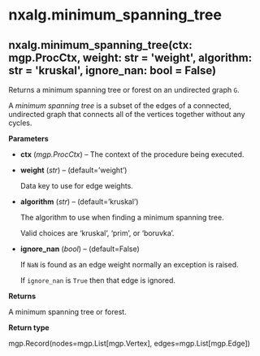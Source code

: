 # nxalg.minimum\_spanning\_tree

## nxalg.minimum\_spanning\_tree\(ctx: mgp.ProcCtx, weight: str = 'weight', algorithm: str = 'kruskal', ignore\_nan: bool = False\)

Returns a minimum spanning tree or forest on an undirected graph `G`.

A _minimum spanning tree_ is a subset of the edges of a connected, undirected graph that connects all of the vertices together without any cycles.

**Parameters**

* **ctx** \(_mgp.ProcCtx_\) – The context of the procedure being executed.
* **weight** \(_str_\) – \(default=’weight’\)

  Data key to use for edge weights.

* **algorithm** \(_str_\) – \(default=’kruskal’\)

  The algorithm to use when finding a minimum spanning tree.

  Valid choices are ‘kruskal’, ‘prim’, or ‘boruvka’.

* **ignore\_nan** \(_bool_\) – \(default=False\)

  If `NaN` is found as an edge weight normally an exception is raised.

  If `ignore_nan` is `True` then that edge is ignored.

**Returns**

A minimum spanning tree or forest.

**Return type**

mgp.Record\(nodes=mgp.List\[mgp.Vertex\], edges=mgp.List\[mgp.Edge\]\)

